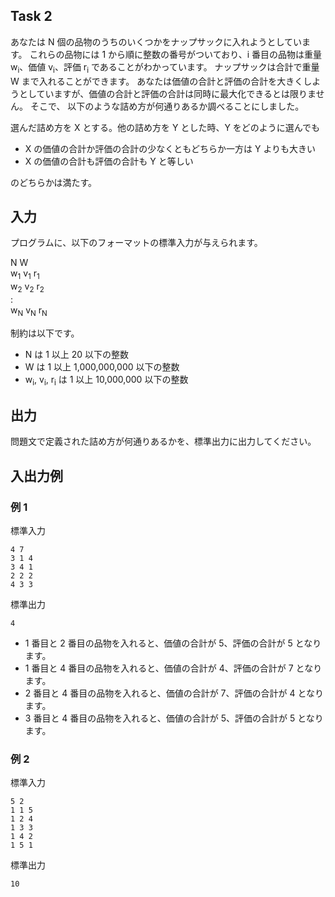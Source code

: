 ## Task 2

あなたは N 個の品物のうちのいくつかをナップサックに入れようとしています。
これらの品物には 1 から順に整数の番号がついており、i 番目の品物は重量 w<sub>i</sub>、価値 v<sub>i</sub>、評価 r<sub>i</sub> であることがわかっています。
ナップサックは合計で重量 W まで入れることができます。
あなたは価値の合計と評価の合計を大きくしようとしていますが、価値の合計と評価の合計は同時に最大化できるとは限りません。
そこで、 以下のような詰め方が何通りあるか調べることにしました。

選んだ詰め方を X とする。他の詰め方を Y とした時、Y をどのように選んでも

- X の価値の合計か評価の合計の少なくともどちらか一方は Y よりも大きい
- X の価値の合計も評価の合計も Y と等しい

のどちらかは満たす。

## 入力
プログラムに、以下のフォーマットの標準入力が与えられます。

N W  
w<sub>1</sub> v<sub>1</sub> r<sub>1</sub>  
w<sub>2</sub> v<sub>2</sub> r<sub>2</sub>  
:  
w<sub>N</sub> v<sub>N</sub> r<sub>N</sub>

制約は以下です。
- N は 1 以上 20 以下の整数
- W は 1 以上 1,000,000,000 以下の整数
- w<sub>i</sub>, v<sub>i</sub>, r<sub>i</sub> は 1 以上 10,000,000 以下の整数

## 出力
問題文で定義された詰め方が何通りあるかを、標準出力に出力してください。

## 入出力例
### 例 1
標準入力
```plain
4 7
3 1 4
3 4 1
2 2 2
4 3 3
```
標準出力
```plain
4
```

- 1 番目と 2 番目の品物を入れると、価値の合計が 5、評価の合計が 5 となります。
- 1 番目と 4 番目の品物を入れると、価値の合計が 4、評価の合計が 7 となります。
- 2 番目と 4 番目の品物を入れると、価値の合計が 7、評価の合計が 4 となります。
- 3 番目と 4 番目の品物を入れると、価値の合計が 5、評価の合計が 5 となります。


### 例 2
標準入力
```plain
5 2
1 1 5
1 2 4
1 3 3
1 4 2
1 5 1
```
標準出力
```plain
10
```
